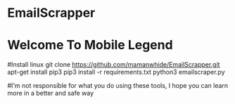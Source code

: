 # EmailScrapper
# Welcome To Mobile Legend

#Install linux
git clone https://github.com/mamanwhide/EmailScrapper.git
apt-get install pip3
pip3 install -r requirements.txt
python3 emailscraper.py

#I'm not responsible for what you do using these tools, I hope you can learn more in a better and safe way

